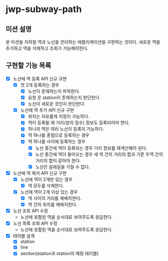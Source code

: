 # jwp-subway-path

## 미션 설명
본 미션을 지하철 역과 노선을 관리하는 애플리케이션을 구현하는 것이다.
새로운 역을 추가하고 역을 삭제하고 조회가 가능해야한다.

## 구현할 기능 목록
- [x] 노선에 역 등록 API 신규 규현
  - [x] 첫 2개 등록하는 경우
    - [x] 노선이 존재하는지 파악한다.
    - [x] 요청 온 station이 존재하는지 판단한다.
    - [x] 노선이 새로운 것인지 판단한다.
  - [x] 노선에 역 추가 API 신규 구현
    - [x] 위치는 자유롭게 지정이 가능하다.
    - [x] 역이 등록될 때 거리(양의 정수) 정보도 등록되어야 한다.
    - [x] 하나의 역은 여러 노선이 등록이 가능하다.
    - [x] 역 하나를 종점으로 등록하는 경우
    - [x] 역 하나를 사이에 등록하는 경우
      - [x] 노선 중간에 역이 등록되는 경우 거리 정보를 재계산해야 된다.
      - [x] 노선 중간에 역이 들어오는 경우 세 역 간의 거리의 합과 기존 두역 간의 거리의 합이 같아야 한다.
      - [x] 노선은 갈래길을 가질 수 없다.
- [x] 노선에 역 제거 API 신규 구현
  - [x] 노선에 역이 2개만 있는 경우
    - [x] 역 모두를 삭제한다.
  - [x] 노선에 역이 2개 이상 있는 경우
    - [x] 역 사이의 거리를 재배치한다.
    - [x] 역 간의 위치를 재배치한다.
- [x] 노선 조회 API 수정
  - 노선에 포함된 역을 순서대로 보여주도록 응답한다.
- [x] 노선 목록 조회 API 수정
  - 노선에 포함된 역을 순서대로 보여주도록 응답한다.
- [x] 테이블 설계
  - [x] station
  - [x] line
  - [x] section(station과 station의 매핑 테이블)

